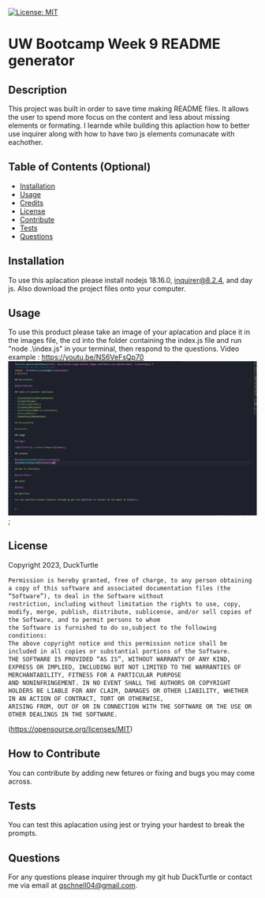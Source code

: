  [![License: MIT](https://img.shields.io/badge/License-MIT-yellow.svg)](https://opensource.org/licenses/MIT)
# UW Bootcamp Week 9 README generator

## Description

This project was built in order to save time making README files. It allows the user to spend more focus on the content and less about missing elements or formating. I learnde while building this aplaction how to better use inquirer along with how to have two js elements comunacate with eachother.

## Table of Contents (Optional)

- [Installation](#installation)
- [Usage](#usage)
- [Credits](#credits)
- [License](#license)
- [Contribute](#How-to-Contribute)
- [Tests](#Tests)
- [Questions](#Questions)

## Installation

To use this aplacation please install nodejs 18.16.0, inquirer@8.2.4, and day js. Also download the project files onto your computer.

## Usage

To use this product please take an image of your aplacation and place it in the images file, the cd into the folder containing the index.js file and run "node .\index.js" in your terminal, then respond to the questions.
Video example : https://youtu.be/NS6VeFsQp70
![image of code](./assets/images/Capture.JPG);

## License

Copyright 2023, DuckTurtle

    Permission is hereby granted, free of charge, to any person obtaining a copy of this software and associated documentation files (the “Software”), to deal in the Software without 
    restriction, including without limitation the rights to use, copy, modify, merge, publish, distribute, sublicense, and/or sell copies of the Software, and to permit persons to whom 
    the Software is furnished to do so,subject to the following conditions:
    The above copyright notice and this permission notice shall be included in all copies or substantial portions of the Software.
    THE SOFTWARE IS PROVIDED “AS IS”, WITHOUT WARRANTY OF ANY KIND, EXPRESS OR IMPLIED, INCLUDING BUT NOT LIMITED TO THE WARRANTIES OF MERCHANTABILITY, FITNESS FOR A PARTICULAR PURPOSE 
    AND NONINFRINGEMENT. IN NO EVENT SHALL THE AUTHORS OR COPYRIGHT HOLDERS BE LIABLE FOR ANY CLAIM, DAMAGES OR OTHER LIABILITY, WHETHER IN AN ACTION OF CONTRACT, TORT OR OTHERWISE, 
    ARISING FROM, OUT OF OR IN CONNECTION WITH THE SOFTWARE OR THE USE OR OTHER DEALINGS IN THE SOFTWARE.
(https://opensource.org/licenses/MIT)

## How to Contribute

You can contribute by adding new fetures or fixing and bugs you may come across.

## Tests

You can test this aplacation using jest or trying your hardest to break the prompts.

## Questions

For any questions please inquirer through my git hub DuckTurtle or contact me via email at qschnell04@gmail.com.
